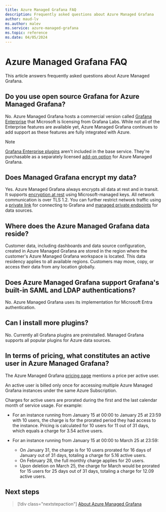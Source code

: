 ```yaml
---
title: Azure Managed Grafana FAQ
description: Frequently asked questions about Azure Managed Grafana
author: maud-lv
ms.author: malev
ms.service: azure-managed-grafana
ms.topic: reference
ms.date: 04/05/2024
---
```


# Azure Managed Grafana FAQ

This article answers frequently asked questions about Azure Managed Grafana.

## Do you use open source Grafana for Azure Managed Grafana?

No. Azure Managed Grafana hosts a commercial version called [Grafana Enterprise](https://grafana.com/products/enterprise/grafana/) that Microsoft is licensing from Grafana Labs. While not all of the Enterprise features are available yet, Azure Managed Grafana continues to add support as these features are fully integrated with Azure.

> [!NOTE]
> [Grafana Enterprise plugins](https://grafana.com/grafana/plugins/?enterprise=1&orderBy=weight&direction=asc) aren't included in the base service. They're purchasable as a separately licensed [add-on option](./how-to-grafana-enterprise.md) for Azure Managed Grafana.

## Does Managed Grafana encrypt my data?

Yes. Azure Managed Grafana always encrypts all data at rest and in transit. It supports [encryption at rest](./encryption.md) using Microsoft-managed keys. All network communication is over TLS 1.2. You can further restrict network traffic using a [private link](./how-to-set-up-private-access.md) for connecting to Grafana and [managed private endpoints](./how-to-connect-to-data-source-privately.md) for data sources.

## Where does the Azure Managed Grafana data reside?

Customer data, including dashboards and data source configuration, created in Azure Managed Grafana are stored in the region where the customer's Azure Managed Grafana workspace is located. This data residency applies to all available regions. Customers may move, copy, or access their data from any location globally.

## Does Azure Managed Grafana support Grafana's built-in SAML and LDAP authentications?

No. Azure Managed Grafana uses its implementation for Microsoft Entra authentication.

## Can I install more plugins?

No. Currently all Grafana plugins are preinstalled. Managed Grafana supports all popular plugins for Azure data sources.

## In terms of pricing, what constitutes an active user in Azure Managed Grafana?

The Azure Managed Grafana [pricing page](https://azure.microsoft.com/pricing/details/managed-grafana/) mentions a price per active user. 

An active user is billed only once for accessing multiple Azure Managed Grafana instances under the same Azure Subscription. 

Charges for active users are prorated during the first and the last calendar month of service usage. For example:

- For an instance running from January 15 at 00:00 to January 25 at 23:59 with 10 users, the charge is for the prorated period they had access to the instance. Pricing is calculated for 10 users for 11 out of 31 days, which equals a charge for 3.54 active users.

- For an instance running from January 15 at 00:00 to March 25 at 23:59:

  - On January 31, the charge is for 10 users prorated for 16 days of January out of 31 days, totaling a charge for 5.16 active users.
  - On February 28, the full monthly charge applies for 20 users.
  - Upon deletion on March 25, the charge for March would be prorated for 15 users for 25 days out of 31 days, totaling a charge for 12.09 active users.

## Next steps

> [!div class="nextstepaction"]
> [About Azure Managed Grafana](./overview.md)
